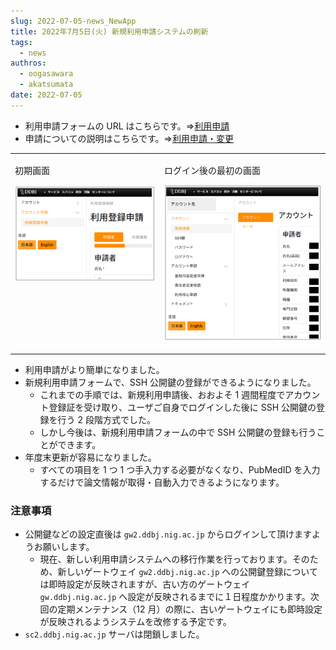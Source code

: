 ```yaml
---
slug: 2022-07-05-news_NewApp
title: 2022年7月5日(火) 新規利用申請システムの刷新
tags:
  - news
authros:
  - oogasawara
  - akatsumata
date: 2022-07-05
---
```


- 利用申請フォームの URL はこちらです。=><a href="https://sc-account.ddbj.nig.ac.jp/application/registration">利用申請</a>
- 申請についての説明はこちらです。=>[利用申請・変更](/application/registration)



<table>
<tr>
<td valign="top">

初期画面

![](new_registration_JP.png)

</td>
<td valign="top">

ログイン後の最初の画面

![](login_JP.png)

</td>
</tr>
</table>


- 利用申請がより簡単になりました。
- 新規利用申請フォームで、SSH 公開鍵の登録ができるようになりました。
  - これまでの手順では、新規利用申請後、おおよそ 1 週間程度でアカウント登録証を受け取り、ユーザご自身でログインした後に SSH 公開鍵の登録を行う 2 段階方式でした。
  - しかし今後は、新規利用申請フォームの中で SSH 公開鍵の登録も行うことができます。
- 年度末更新が容易になりました。
  - すべての項目を 1 つ 1 つ手入力する必要がなくなり、PubMedID を入力するだけで論文情報が取得・自動入力できるようになります。


### 注意事項

- 公開鍵などの設定直後は `gw2.ddbj.nig.ac.jp` からログインして頂けますようお願いします。
    - 現在、新しい利用申請システムへの移行作業を行っております。そのため、新しいゲートウェイ `gw2.ddbj.nig.ac.jp` への公開鍵登録については即時設定が反映されますが、古い方のゲートウェイ `gw.ddbj.nig.ac.jp` へ設定が反映されるまでに１日程度かかります。次回の定期メンテナンス（12 月）の際に、古いゲートウェイにも即時設定が反映されるようシステムを改修する予定です。
- `sc2.ddbj.nig.ac.jp` サーバは閉鎖しました。



